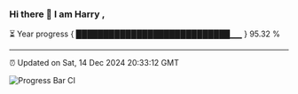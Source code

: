 ### Hi there 👋 I am Harry , 

⏳ Year progress { ████████████████████████████▁▁ } 95.32 %

---

⏰ Updated on Sat, 14 Dec 2024 20:33:12 GMT

![Progress Bar CI](https://github.com/duykhang68/duykhang68/workflows/Progress%20Bar%20CI/badge.svg)

